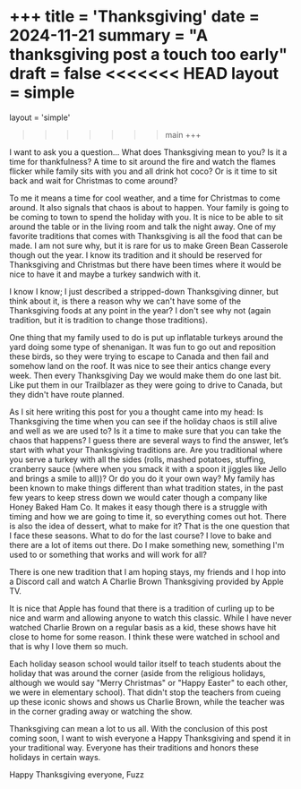 +++
title = 'Thanksgiving'
date = 2024-11-21
summary = "A thanksgiving post a touch too early"
draft = false
<<<<<<< HEAD
layout = simple
=======
layout = 'simple'
>>>>>>> main
+++

I want to ask you a question... What does Thanksgiving mean to you?
Is it a time for thankfulness? A time to sit around the fire and watch the flames flicker while family sits with you and all drink hot coco? 
Or is it time to sit back and wait for Christmas to come around? 

To me it means a time for cool weather, and a time for Christmas to come around. It also signals that chaos is about to happen. Your family is going to be coming to town to spend the holiday with you. It is nice to be able to sit around the table or in the living room and talk the night away.
One of my favorite traditions that comes with Thanksgiving is all the food that can be made. I am not sure why, but it is rare for us to make Green Bean Casserole though out the year. I know its tradition and it should be reserved for Thanksgiving and Christmas but there have been times where it would be nice to have it and maybe a turkey sandwich with it. 

I know I know; I just described a stripped-down Thanksgiving dinner, but think about it, is there a reason why we can't have some of the Thanksgiving foods at any point in the year? I don't see why not (again tradition, but it is tradition to change those traditions). 

One thing that my family used to do is put up inflatable turkeys around the yard doing some type of shenanigan. It was fun to go out and reposition these birds, so they were trying to escape to Canada and then fail and somehow land on the roof. It was nice to see their antics change every week. Then every Thanksgiving Day we would make them do one last bit. Like put them in our Trailblazer as they were going to drive to Canada, but they didn't have route planned. 

As I sit here writing this post for you a thought came into my head: Is Thanksgiving the time when you can see if the holiday chaos is still alive and well as we are used to? Is it a time to make sure that you can take the chaos that happens? 
I guess there are several ways to find the answer, let’s start with what your Thanksgiving traditions are. Are you traditional where you serve a turkey with all the sides (rolls, mashed potatoes, stuffing, cranberry sauce (where when you smack it with a spoon it jiggles like Jello and brings a smile to all))? Or do you do it your own way? My family has been known to make things different than what tradition states, in the past few years to keep stress down we would cater though a company like Honey Baked Ham Co. It makes it easy though there is a struggle with timing and how we are going to time it, so everything comes out hot. There is also the idea of dessert, what to make for it? That is the one question that I face these seasons. What to do for the last course? I love to bake and there are a lot of items out there. Do I make something new, something I'm used to or something that works and will work for all?

There is one new tradition that I am hoping stays, my friends and I hop into a Discord call and watch A Charlie Brown Thanksgiving provided by Apple TV. 

It is nice that Apple has found that there is a tradition of curling up to be nice and warm and allowing anyone to watch this classic. While I have never watched Charlie Brown on a regular basis as a kid, these shows have hit close to home for some reason. I think these were watched in school and that is why I love them so much. 

Each holiday season school would tailor itself to teach students about the holiday that was around the corner (aside from the religious holidays, although we would say "Merry Christmas" or "Happy Easter" to each other, we were in elementary school). That didn't stop the teachers from cueing up these iconic shows and shows us Charlie Brown, while the teacher was in the corner grading away or watching the show. 

Thanksgiving can mean a lot to us all. With the conclusion of this post coming soon, I want to wish everyone a Happy Thanksgiving and spend it in your traditional way. Everyone has their traditions and honors these holidays in certain ways. 

Happy Thanksgiving everyone,
Fuzz